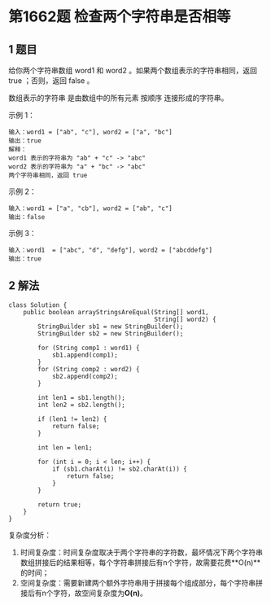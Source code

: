 # 第1662题 检查两个字符串是否相等

## 1 题目

给你两个字符串数组 word1 和 word2 。如果两个数组表示的字符串相同，返回 true ；否则，返回 false 。

数组表示的字符串 是由数组中的所有元素 按顺序 连接形成的字符串。

示例 1：

```
输入：word1 = ["ab", "c"], word2 = ["a", "bc"]
输出：true
解释：
word1 表示的字符串为 "ab" + "c" -> "abc"
word2 表示的字符串为 "a" + "bc" -> "abc"
两个字符串相同，返回 true
```

示例 2：

```
输入：word1 = ["a", "cb"], word2 = ["ab", "c"]
输出：false
```

示例 3：

```
输入：word1  = ["abc", "d", "defg"], word2 = ["abcddefg"]
输出：true
```

## 2 解法

```
class Solution {
    public boolean arrayStringsAreEqual(String[] word1, 
                                        String[] word2) {
        StringBuilder sb1 = new StringBuilder();
        StringBuilder sb2 = new StringBuilder();

        for (String comp1 : word1) {
            sb1.append(comp1);
        }
        for (String comp2 : word2) {
            sb2.append(comp2);
        }

        int len1 = sb1.length();
        int len2 = sb2.length();

        if (len1 != len2) {
            return false;
        }

        int len = len1;

        for (int i = 0; i < len; i++) {
            if (sb1.charAt(i) != sb2.charAt(i)) {
                return false;
            }
        }

        return true;
    }
}
```

复杂度分析：

1. 时间复杂度：时间复杂度取决于两个字符串的字符数，最坏情况下两个字符串数组拼接后的结果相等，每个字符串拼接后有n个字符，故需要花费**O(n)**的时间；
2. 空间复杂度：需要新建两个额外字符串用于拼接每个组成部分，每个字符串拼接后有n个字符，故空间复杂度为**O(n)**。



